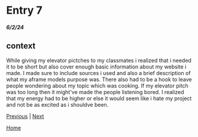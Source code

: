 # Entry 7
##### 6/2/24

## context
While giving my elevator pictches to my classmates i realized that i needed it to be short but also cover enough basic information about my website i made. I made sure to include sources i used and also a brief description of what my aframe models purpose was. There also had to be a hook to leave people wondering about my topic which was cooking. If my elevator pitch was too long then it might've made the people listening bored. I realized that my energy had to be higher or else it would seem like i hate my project and not be as excited as i shouldve been.

[Previous](entry06.md) | [Next](entry08.md)

[Home](../README.md)
